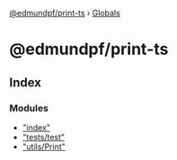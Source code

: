 [@edmundpf/print-ts](README.md) › [Globals](globals.md)

# @edmundpf/print-ts

## Index

### Modules

* ["index"](modules/_index_.md)
* ["tests/test"](modules/_tests_test_.md)
* ["utils/Print"](modules/_utils_print_.md)
